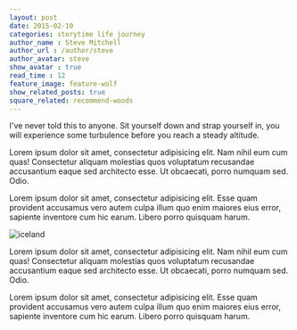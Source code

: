 ```yaml
---
layout: post
date: 2015-02-10
categories: storytime life journey
author_name : Steve Mitchell
author_url : /author/steve
author_avatar: steve
show_avatar : true
read_time : 12
feature_image: feature-wolf
show_related_posts: true
square_related: recommend-woods
---
```


I've never told this to anyone. Sit yourself down and strap yourself in, you will experience some turbulence before you reach a steady altitude.

Lorem ipsum dolor sit amet, consectetur adipisicing elit. Nam nihil eum cum quas! Consectetur aliquam molestias quos voluptatum recusandae accusantium eaque sed architecto esse. Ut obcaecati, porro numquam sed. Odio.

Lorem ipsum dolor sit amet, consectetur adipisicing elit. Esse quam provident accusamus vero autem culpa illum quo enim maiores eius error, sapiente inventore cum hic earum. Libero porro quisquam harum.

![iceland]({{site.url}}/{{site.baseurl}}img/post-assets/iceland.jpg)


Lorem ipsum dolor sit amet, consectetur adipisicing elit. Nam nihil eum cum quas! Consectetur aliquam molestias quos voluptatum recusandae accusantium eaque sed architecto esse. Ut obcaecati, porro numquam sed. Odio.

Lorem ipsum dolor sit amet, consectetur adipisicing elit. Esse quam provident accusamus vero autem culpa illum quo enim maiores eius error, sapiente inventore cum hic earum. Libero porro quisquam harum.


